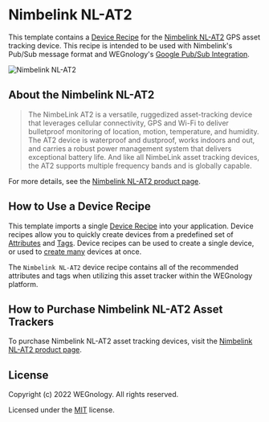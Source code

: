 # Nimbelink NL-AT2
This template contains a [Device Recipe](https://docs.app.wnology.io/devices/device-recipes/) for the [Nimbelink NL-AT2](https://nimbelink.com/products/asset-tracking-solution-product-nl-at2/) GPS asset tracking device. This recipe is intended to be used with Nimbelink's Pub/Sub message format and WEGnology's [Google Pub/Sub Integration](https://docs.app.wnology.io/applications/integrations/#google-pubsub).

![Nimbelink NL-AT2](./NL-AT2.png)

## About the Nimbelink NL-AT2

> The NimbeLink AT2 is a versatile, ruggedized asset-tracking device that leverages cellular connectivity, GPS and Wi-Fi to deliver bulletproof monitoring of location, motion, temperature, and humidity. The AT2 device is waterproof and dustproof, works indoors and out, and carries a robust power management system that delivers exceptional battery life. And like all NimbeLink asset tracking devices, the AT2 supports multiple frequency bands and is globally capable.

For more details, see the [Nimbelink NL-AT2 product page](https://nimbelink.com/products/asset-tracking-solution-product-nl-at2/).

## How to Use a Device Recipe
This template imports a single [Device Recipe](https://docs.app.wnology.io/devices/device-recipes/) into your application. Device recipes allow you to quickly create devices from a predefined set of [Attributes](https://docs.app.wnology.io/devices/attributes/) and [Tags](https://docs.app.wnology.io/devices/overview/#device-tags). Device recipes can be used to create a single device, or used to [create many](https://docs.app.wnology.io/devices/device-recipes/#bulk-device-creation) devices at once.

The `Nimbelink NL-AT2` device recipe contains all of the recommended attributes and tags when utilizing this asset tracker within the WEGnology platform.

## How to Purchase Nimbelink NL-AT2 Asset Trackers
To purchase Nimbelink NL-AT2 asset tracking devices, visit the [Nimbelink NL-AT2 product page](https://nimbelink.com/products/asset-tracking-solution-product-nl-at2/).

## License

Copyright (c) 2022 WEGnology. All rights reserved.

Licensed under the [MIT](https://github.com/WEGnology/wegnology-templates/blob/master/LICENSE.txt) license.